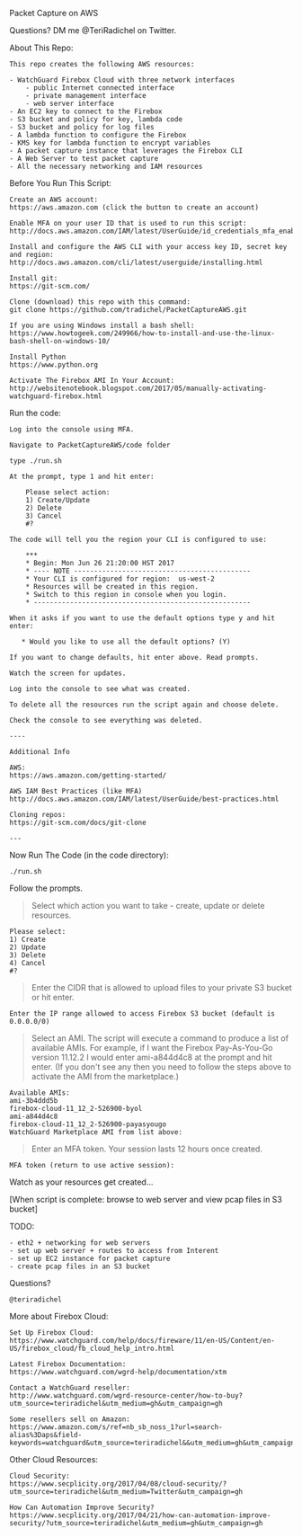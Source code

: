 Packet Capture on AWS

Questions? DM me @TeriRadichel on Twitter.

About This Repo:

    This repo creates the following AWS resources:
  
    - WatchGuard Firebox Cloud with three network interfaces
        - public Internet connected interface
        - private management interface
        - web server interface
    - An EC2 key to connect to the Firebox
    - S3 bucket and policy for key, lambda code
    - S3 bucket and policy for log files
    - A lambda function to configure the Firebox
    - KMS key for lambda function to encrypt variables
    - A packet capture instance that leverages the Firebox CLI
    - A Web Server to test packet capture
    - All the necessary networking and IAM resources

Before You Run This Script:

    Create an AWS account:
    https://aws.amazon.com (click the button to create an account)

    Enable MFA on your user ID that is used to run this script:
    http://docs.aws.amazon.com/IAM/latest/UserGuide/id_credentials_mfa_enable_virtual.html

    Install and configure the AWS CLI with your access key ID, secret key and region: 
    http://docs.aws.amazon.com/cli/latest/userguide/installing.html

    Install git:
    https://git-scm.com/

    Clone (download) this repo with this command: 
    git clone https://github.com/tradichel/PacketCaptureAWS.git

    If you are using Windows install a bash shell:
    https://www.howtogeek.com/249966/how-to-install-and-use-the-linux-bash-shell-on-windows-10/

    Install Python
    https://www.python.org

    Activate The Firebox AMI In Your Account:
    http://websitenotebook.blogspot.com/2017/05/manually-activating-watchguard-firebox.html


Run the code:

    Log into the console using MFA.

    Navigate to PacketCaptureAWS/code folder

    type ./run.sh

    At the prompt, type 1 and hit enter:

        Please select action:
        1) Create/Update
        2) Delete
        3) Cancel
        #? 

    The code will tell you the region your CLI is configured to use:

        ***
        * Begin: Mon Jun 26 21:20:00 HST 2017
        * ---- NOTE --------------------------------------------
        * Your CLI is configured for region:  us-west-2
        * Resources will be created in this region.
        * Switch to this region in console when you login.
        * ------------------------------------------------------

    When it asks if you want to use the default options type y and hit enter:

       * Would you like to use all the default options? (Y)
    
    If you want to change defaults, hit enter above. Read prompts.

    Watch the screen for updates.

    Log into the console to see what was created.

    To delete all the resources run the script again and choose delete.

    Check the console to see everything was deleted.
    
    ----

    Additional Info

    AWS:
    https://aws.amazon.com/getting-started/

    AWS IAM Best Practices (like MFA)
    http://docs.aws.amazon.com/IAM/latest/UserGuide/best-practices.html

    Cloning repos:
    https://git-scm.com/docs/git-clone

    ---

Now Run The Code (in the code directory):

    ./run.sh 

Follow the prompts.

> Select which action you want to take - create, update or delete resources. 

    Please select:
    1) Create
    2) Update
    3) Delete
    4) Cancel
    #? 

> Enter the CIDR that is allowed to upload files to your private S3 bucket or hit enter. 

    Enter the IP range allowed to access Firebox S3 bucket (default is 0.0.0.0/0)

> Select an AMI. The script will execute a command to produce a list of available AMIs. For example, if I want the Firebox Pay-As-You-Go version 11.12.2 I would enter ami-a844d4c8 at the prompt and hit enter. (If you don't see any then you need to follow the steps above to activate the AMI from the marketplace.)

    Available AMIs:
    ami-3b4ddd5b 
    firebox-cloud-11_12_2-526900-byol
    ami-a844d4c8 
    firebox-cloud-11_12_2-526900-payasyougo
    WatchGuard Marketplace AMI from list above:

> Enter an MFA token. Your session lasts 12 hours once created.

    MFA token (return to use active session):
    
Watch as your resources get created...

[When script is complete: browse to web server and view pcap files in S3 bucket]

TODO:

    - eth2 + networking for web servers
    - set up web server + routes to access from Interent
    - set up EC2 instance for packet capture
    - create pcap files in an S3 bucket

Questions?

    @teriradichel

More about Firebox Cloud:

    Set Up Firebox Cloud:
    https://www.watchguard.com/help/docs/fireware/11/en-US/Content/en-US/firebox_cloud/fb_cloud_help_intro.html

    Latest Firebox Documentation:
    https://www.watchguard.com/wgrd-help/documentation/xtm
    
    Contact a WatchGuard reseller:
    http://www.watchguard.com/wgrd-resource-center/how-to-buy?utm_source=teriradichel&utm_medium=gh&utm_campaign=gh

    Some resellers sell on Amazon:
    https://www.amazon.com/s/ref=nb_sb_noss_1?url=search-alias%3Daps&field-keywords=watchguard&utm_source=teriradichel&&utm_medium=gh&utm_campaign=gh

Other Cloud Resources:

    Cloud Security:
    https://www.secplicity.org/2017/04/08/cloud-security/?utm_source=teriradichel&utm_medium=Twitter&utm_campaign=gh

    How Can Automation Improve Security?
    https://www.secplicity.org/2017/04/21/how-can-automation-improve-security/?utm_source=teriradichel&utm_medium=gh&utm_campaign=gh

